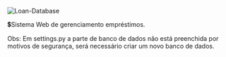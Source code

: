 
![Loan-Database](https://user-images.githubusercontent.com/118996248/236567516-45bf2e6e-572c-48a8-8e77-ff1e16df86ce.jpg)



💲Sistema Web de gerenciamento empréstimos.

Obs: Em settings.py a parte de banco de dados não está preenchida por motivos de segurança, será necessário criar um novo banco de dados.

